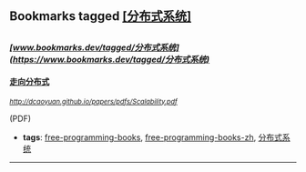## Bookmarks tagged [[分布式系统]](https://www.bookmarks.dev?q=[分布式系统])

_<sup><sup>[www.bookmarks.dev/tagged/分布式系统](https://www.bookmarks.dev/tagged/分布式系统)</sup></sup>_
---
#### [走向分布式](http://dcaoyuan.github.io/papers/pdfs/Scalability.pdf)
_<sup>http://dcaoyuan.github.io/papers/pdfs/Scalability.pdf</sup>_

(PDF)
* **tags**: [free-programming-books](../tagged/free-programming-books.md), [free-programming-books-zh](../tagged/free-programming-books-zh.md), [分布式系统](../tagged/分布式系统.md)
---
